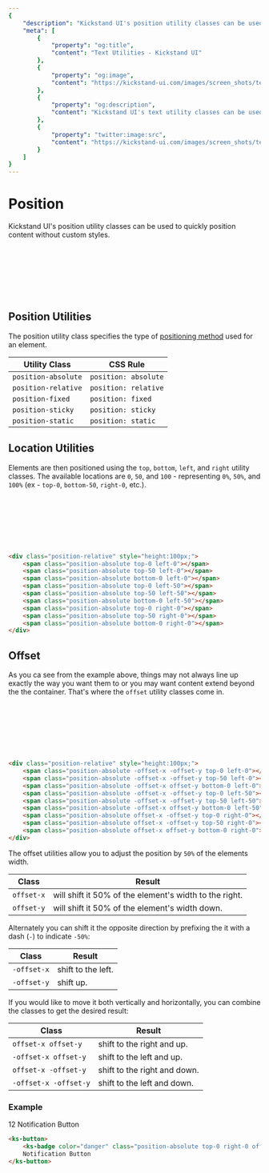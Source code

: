 ```yaml
---
{
    "description": "Kickstand UI's position utility classes can be used to quickly position content without custom styles.",
    "meta": [
        {
            "property": "og:title",
            "content": "Text Utilities - Kickstand UI"
        },
        {
            "property": "og:image",
            "content": "https://kickstand-ui.com/images/screen_shots/text.png"
        },
        {
            "property": "og:description",
            "content": "Kickstand UI's text utility classes can be used to quickly style text throughout your application without custom styles."
        },
        {
            "property": "twitter:image:src",
            "content": "https://kickstand-ui.com/images/screen_shots/text.png"
        }
    ]
}
---
```


# Position

Kickstand UI's position utility classes can be used to quickly position content without custom styles.

<div class="bg-light border-dark mx-auto my-xl w-50 position-relative" style="height:100px;">
    <span class="bg-danger p-sm position-absolute -offset-x -offset-y top-0 left-0"></span>
    <span class="bg-danger p-sm position-absolute -offset-x -offset-y top-50 left-0"></span>
    <span class="bg-danger p-sm position-absolute -offset-x offset-y bottom-0 left-0"></span>
    <span class="bg-danger p-sm position-absolute -offset-x -offset-y top-0 left-50"></span>
    <span class="bg-danger p-sm position-absolute -offset-x -offset-y top-50 left-50"></span>
    <span class="bg-danger p-sm position-absolute -offset-x offset-y bottom-0 left-50"></span>
    <span class="bg-danger p-sm position-absolute offset-x -offset-y top-0 right-0"></span>
    <span class="bg-danger p-sm position-absolute offset-x -offset-y top-50 right-0"></span>
    <span class="bg-danger p-sm position-absolute offset-x offset-y bottom-0 right-0"></span>
</div>

## Position Utilities

The position utility class specifies the type of [positioning method](https://developer.mozilla.org/en-US/docs/Web/CSS/position) used for an element.

| Utility Class | CSS Rule |
| ------------- | -------- |
| `position-absolute` | `position: absolute` |
| `position-relative` | `position: relative` |
| `position-fixed` | `position: fixed` |
| `position-sticky` | `position: sticky` |
| `position-static` | `position: static` |

## Location Utilities

Elements are then positioned using the `top`, `bottom`, `left`, and `right` utility classes. The available locations are `0`, `50`, and `100` - representing `0%`, `50%`, and `100%` (ex - `top-0`, `bottom-50`, `right-0`, etc.).

<div class="bg-light border-dark w-50 mx-auto my-xxl position-relative" style="height:100px;">
    <span class="bg-danger p-sm position-absolute top-0 left-0"></span>
    <span class="bg-danger p-sm position-absolute top-50 left-0"></span>
    <span class="bg-danger p-sm position-absolute bottom-0 left-0"></span>
    <span class="bg-danger p-sm position-absolute top-0 left-50"></span>
    <span class="bg-danger p-sm position-absolute top-50 left-50"></span>
    <span class="bg-danger p-sm position-absolute bottom-0 left-50"></span>
    <span class="bg-danger p-sm position-absolute top-0 right-0"></span>
    <span class="bg-danger p-sm position-absolute top-50 right-0"></span>
    <span class="bg-danger p-sm position-absolute bottom-0 right-0"></span>
</div>

```html
<div class="position-relative" style="height:100px;">
    <span class="position-absolute top-0 left-0"></span>
    <span class="position-absolute top-50 left-0"></span>
    <span class="position-absolute bottom-0 left-0"></span>
    <span class="position-absolute top-0 left-50"></span>
    <span class="position-absolute top-50 left-50"></span>
    <span class="position-absolute bottom-0 left-50"></span>
    <span class="position-absolute top-0 right-0"></span>
    <span class="position-absolute top-50 right-0"></span>
    <span class="position-absolute bottom-0 right-0"></span>
</div>
```

## Offset

As you ca see from the example above, things may not always line up exactly the way you want them to or you may want content extend beyond the the container. That's where the `offset` utility classes come in.

<div class="bg-light border-dark w-50 mx-auto my-xxl position-relative" style="height:100px;">
    <span class="bg-danger p-sm position-absolute -offset-x -offset-y top-0 left-0"></span>
    <span class="bg-danger p-sm position-absolute -offset-x -offset-y top-50 left-0"></span>
    <span class="bg-danger p-sm position-absolute -offset-x offset-y bottom-0 left-0"></span>
    <span class="bg-danger p-sm position-absolute -offset-x -offset-y top-0 left-50"></span>
    <span class="bg-danger p-sm position-absolute -offset-x -offset-y top-50 left-50"></span>
    <span class="bg-danger p-sm position-absolute -offset-x offset-y bottom-0 left-50"></span>
    <span class="bg-danger p-sm position-absolute offset-x -offset-y top-0 right-0"></span>
    <span class="bg-danger p-sm position-absolute offset-x -offset-y top-50 right-0"></span>
    <span class="bg-danger p-sm position-absolute offset-x offset-y bottom-0 right-0"></span>
</div>

```html
<div class="position-relative" style="height:100px;">
    <span class="position-absolute -offset-x -offset-y top-0 left-0"></span>
    <span class="position-absolute -offset-x -offset-y top-50 left-0"></span>
    <span class="position-absolute -offset-x offset-y bottom-0 left-0"></span>
    <span class="position-absolute -offset-x -offset-y top-0 left-50"></span>
    <span class="position-absolute -offset-x -offset-y top-50 left-50"></span>
    <span class="position-absolute -offset-x offset-y bottom-0 left-50"></span>
    <span class="position-absolute offset-x -offset-y top-0 right-0"></span>
    <span class="position-absolute offset-x -offset-y top-50 right-0"></span>
    <span class="position-absolute offset-x offset-y bottom-0 right-0"></span>
</div>
```

The offset utilities allow you to adjust the position by `50%` of the elements width.

| Class | Result |
| --- | --- |
| `offset-x` | will shift it 50% of the element's width to the right. |
| `offset-y` | will shift it 50% of the element's width down. |

Alternately you can shift it the opposite direction by prefixing the it with a dash (`-`) to indicate `-50%`:

| Class | Result |
| --- | --- |
| `-offset-x` | shift to the left. |
| `-offset-y` | shift up. |

If you would like to move it both vertically and horizontally, you can combine the classes to get the desired result:

| Class | Result |
| --- | --- |
| `offset-x offset-y` | shift to the right and up. |
| `-offset-x offset-y` | shift to the left and up. |
| `offset-x -offset-y` | shift to the right and down. |
| `-offset-x -offset-y` | shift to the left and down. |

### Example

<div class="my-xxl">
    <ks-button>
        <ks-badge color="danger" class="position-absolute top-0 right-0 offset-x -offset-y">12</ks-badge>
        Notification Button
    </ks-button>
</div>

```html
<ks-button>
    <ks-badge color="danger" class="position-absolute top-0 right-0 offset-x -offset-y">12</ks-badge>
    Notification Button
</ks-button>
```
